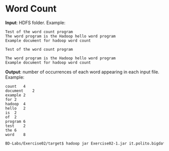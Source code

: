 # Word Count

**Input**: HDFS folder. Example:

    Test of the word count program
    The word program is the Hadoop hello word program
    Example document for hadoop word count

    Test of the word count program

    The word program is the Hadoop hello word program
    Example document for hadoop word count

**Output**: number of occurrences of each word appearing in each input file. Example: 

    count	4
    document	2
    example	2
    for	2
    hadoop	4
    hello	2
    is	2
    of	2
    program	6
    test	2
    the	6
    word	8

```sh
BD-Labs/Exercise02/target$ hadoop jar Exercise02-1.jar it.polito.bigdata.hadoop.E02Driver 1 ./in/ ./out/
```